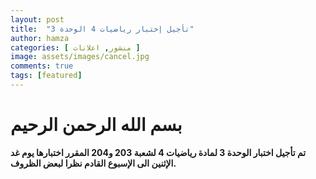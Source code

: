 ```yaml
---
layout: post
title:  "تأجيل إختبار رياضيات 4 الوحدة 3"
author: hamza
categories: [ منشور, اعلانات ]
image: assets/images/cancel.jpg
comments: true
tags: [featured]
---
```


# بسم الله الرحمن الرحيم
**تم تأجيل اختبار الوحدة 3 لمادة رياضيات 4 لشعبة 203 و204 المقرر اختبارها يوم غد الإثنين الى الإسبوع القادم نظرا لبعض الظروف.**
